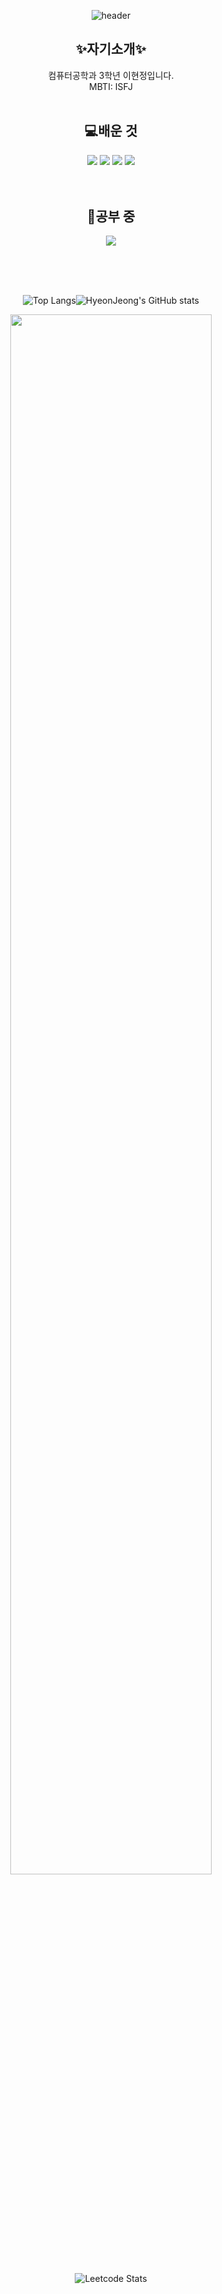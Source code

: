 <div align="center">
  
  ![header](https://capsule-render.vercel.app/api?type=wave&text=Welcome&fontColor=FFFFFF&fontSize=60&height=250)


## :sparkles:자기소개:sparkles:

컴퓨터공학과 3학년 이현정입니다.                
MBTI: ISFJ
<br/><br/>          
      
## 💻배운 것    
<img src="https://img.shields.io/badge/Python-3776AB?style=flat-badge&logo=Python&logoColor=white"/>   
<img src="https://img.shields.io/badge/Java-007396?style=flat-badge&logo=OpenJDK&logoColor=white"/>    
<img src="https://img.shields.io/badge/C-A8B9CC?style=flat-badge&logo=C&logoColor=white"/>     
<img src="https://img.shields.io/badge/Android Studio-3DDC84?style=flat-badge&logo=Android Studio&logoColor=white"/>   
<br/><br/><br/>




  
## 🎀공부 중
<img src="https://img.shields.io/badge/Spring Boot-6DB33F?style=flat-badge&logo=Spring Boot&logoColor=white"/>   

<br/><br/><br/>

![Top Langs](https://github-readme-stats.vercel.app/api/top-langs/?username=hyunjung2222&layout=compact&theme=dracula)![HyeonJeong's GitHub stats](https://github-readme-stats.vercel.app/api?username=hyunjung2222&show_icons=true&theme=dracula)


<a href="https://github.com/ashutosh00710/github-readme-activity-graph">
    <img src="https://github-readme-activity-graph.vercel.app/graph?username=hyunjung2222&theme=react-dark&bg_color=20232a&hide_border=true&line=58A6FF&color=58A6FF" width=80%/>
</a>

![Leetcode Stats](https://leetcode.card.workers.dev/?username=LiylE1)
     
</div>


